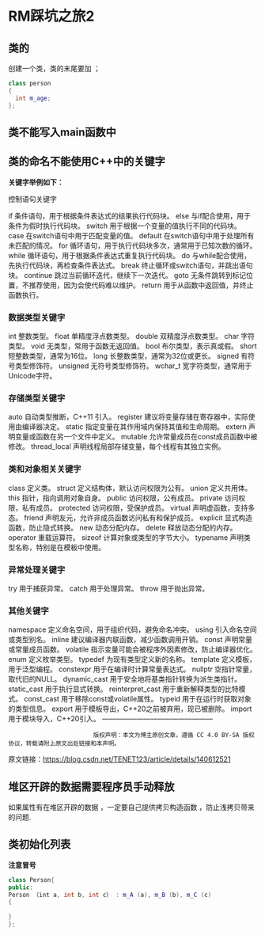 # RM踩坑之旅2

## 类的

创建一个类，类的末尾要加 ；

```c++
class person
{
  int m_age;  
};
```



## 类不能写入main函数中



## 类的命名不能使用C++中的关键字

**关键字举例如下：**

控制语句关键字	

if	条件语句，用于根据条件表达式的结果执行代码块。
else	与if配合使用，用于条件为假时执行代码块。
switch	用于根据一个变量的值执行不同的代码块。
case	在switch语句中用于匹配变量的值。
default	在switch语句中用于处理所有未匹配的情况。
for	循环语句，用于执行代码块多次，通常用于已知次数的循环。
while	循环语句，用于根据条件表达式重复执行代码块。
do	与while配合使用，先执行代码块，再检查条件表达式。
break	终止循环或switch语句，并跳出语句块。
continue	跳过当前循环迭代，继续下一次迭代。
goto	无条件跳转到标记位置，不推荐使用，因为会使代码难以维护。
return	用于从函数中返回值，并终止函数执行。

### 数据类型关键字

int	整数类型。
float	单精度浮点数类型。
double	双精度浮点数类型。
char	字符类型。
void	无类型，常用于函数无返回值。
bool	布尔类型，表示真或假。
short	短整数类型，通常为16位。
long	长整数类型，通常为32位或更长。
signed	有符号类型修饰符。
unsigned	无符号类型修饰符。
wchar_t	宽字符类型，通常用于Unicode字符。
### 存储类型关键字	

auto	自动类型推断，C++11 引入。
register	建议将变量存储在寄存器中，实际使用由编译器决定。
static	指定变量在其作用域内保持其值和生命周期。
extern	声明变量或函数在另一个文件中定义。
mutable	允许常量成员在const成员函数中被修改。
thread_local	声明线程局部存储变量，每个线程有其独立实例。

### 类和对象相关关键字

class	定义类。
struct	定义结构体，默认访问权限为公有。
union	定义共用体。
this	指针，指向调用对象自身。
public	访问权限，公有成员。
private	访问权限，私有成员。
protected	访问权限，受保护成员。
virtual	声明虚函数，支持多态。
friend	声明友元，允许非成员函数访问私有和保护成员。
explicit	显式构造函数，防止隐式转换。
new	动态分配内存。
delete	释放动态分配的内存。
operator	重载运算符。
sizeof	计算对象或类型的字节大小。
typename	声明类型名称，特别是在模板中使用。

### 异常处理关键字	

try	用于捕获异常。
catch	用于处理异常。
throw	用于抛出异常。

### 其他关键字	

namespace	定义命名空间，用于组织代码，避免命名冲突。
using	引入命名空间或类型别名。
inline	建议编译器内联函数，减少函数调用开销。
const	声明常量或常量成员函数。
volatile	指示变量可能会被程序外因素修改，防止编译器优化。
enum	定义枚举类型。
typedef	为现有类型定义新的名称。
template	定义模板，用于泛型编程。
constexpr	用于在编译时计算常量表达式。
nullptr	空指针常量，取代旧的NULL。
dynamic_cast	用于安全地将基类指针转换为派生类指针。
static_cast	用于执行显式转换。
reinterpret_cast	用于重新解释类型的比特模式。
const_cast	用于移除const或volatile属性。
typeid	用于在运行时获取对象的类型信息。
export	用于模板导出，C++20之前被弃用，现已被删除。
import	用于模块导入，C++20引入。
————————————————

                            版权声明：本文为博主原创文章，遵循 CC 4.0 BY-SA 版权协议，转载请附上原文出处链接和本声明。

原文链接：https://blog.csdn.net/TENET123/article/details/140612521



## 堆区开辟的数据需要程序员手动释放



 如果属性有在堆区开辟的数据 ，一定要自己提供拷贝构造函数 ，防止浅拷贝带来的问题.



## 类初始化列表

**注意冒号**

```c++ 
class Person{
public:
Person （int a, int b, int c） : m_A (a), m_B (b), m_C (c)
{
    
}
};
```



